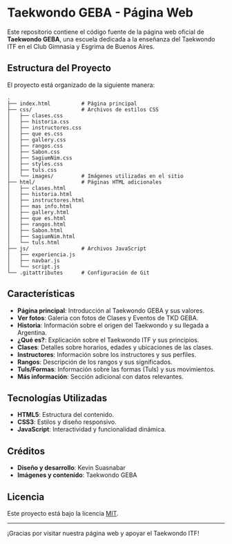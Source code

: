 # Taekwondo GEBA - Página Web

Este repositorio contiene el código fuente de la página web oficial de **Taekwondo GEBA**, una escuela dedicada a la enseñanza del Taekwondo ITF en el Club Gimnasia y Esgrima de Buenos Aires.

## Estructura del Proyecto

El proyecto está organizado de la siguiente manera:

```
.
├── index.html          # Página principal
├── css/                # Archivos de estilos CSS
│   ├── clases.css
│   ├── historia.css
│   ├── instructores.css
│   ├── que es.css
│   ├── gallery.css
│   ├── rangos.css
│   ├── Sabon.css
│   ├── SagiumNim.css
│   ├── styles.css
│   ├── tuls.css
│   └── images/         # Imágenes utilizadas en el sitio
├── html/               # Páginas HTML adicionales
│   ├── clases.html
│   ├── historia.html
│   ├── instructores.html
│   ├── mas info.html
│   ├── gallery.html
│   ├── que es.html
│   ├── rangos.html
│   ├── Sabon.html
│   ├── SagiumNim.html
│   └── tuls.html
├── js/                 # Archivos JavaScript
│   ├── experiencia.js
│   ├── navbar.js
│   └── script.js
└── .gitattributes      # Configuración de Git
```

## Características

- **Página principal**: Introducción al Taekwondo GEBA y sus valores.
- **Ver fotos**: Galeria con fotos de Clases y Eventos de TKD GEBA.
- **Historia**: Información sobre el origen del Taekwondo y su llegada a Argentina.
- **¿Qué es?**: Explicación sobre el Taekwondo ITF y sus principios.
- **Clases**: Detalles sobre horarios, edades y ubicaciones de las clases.
- **Instructores**: Información sobre los instructores y sus perfiles.
- **Rangos**: Descripción de los rangos y sus significados.
- **Tuls/Formas**: Información sobre las formas (Tuls) y sus movimientos.
- **Más información**: Sección adicional con datos relevantes.

## Tecnologías Utilizadas

- **HTML5**: Estructura del contenido.
- **CSS3**: Estilos y diseño responsivo.
- **JavaScript**: Interactividad y funcionalidad dinámica.

## Créditos

- **Diseño y desarrollo**: Kevin Suasnabar
- **Imágenes y contenido**: Taekwondo GEBA

## Licencia

Este proyecto está bajo la licencia [MIT](LICENSE).

---
¡Gracias por visitar nuestra página web y apoyar el Taekwondo ITF!
